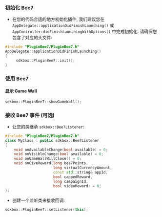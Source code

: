 ### 初始化 Bee7
* 在您的代码合适的地方初始化插件, 我们建议您在 `AppDelegate::applicationDidFinishLaunching()` 或 `AppController:didFinishLaunchingWithOptions()` 中完成初始化. 请确保您包含了对应的头文件:

```cpp
#include "PluginBee7/PluginBee7.h"
AppDelegate::applicationDidFinishLaunching()
{
     sdkbox::PluginBee7::init();
}
```

### 使用 Bee7
#### 显示 Game Wall
```cpp
sdkbox::PluginBee7::showGameWall();
```

### 接收 Bee7 事件 (可选)

* 让您的类继承 `sdkbox::Bee7Listener`:
```cpp
#include "PluginBee7/PluginBee7.h"
class MyClass : public sdkbox::Bee7Listener
{
    void onAvailableChange(bool available) = 0;
    void onVisibleChange(bool available) = 0;
    void onGameWallWillClose() = 0;
    void onGiveReward(long bee7Points,
                      long virtualCurrencyAmount,
                      const std::string& appId,
                      bool cappedReward,
                      long campaignId,
                      bool videoReward) = 0;
};
```

* 创建一个监听类来接收回调:
```cpp
sdkbox::PluginBee7::setListener(this);
```

